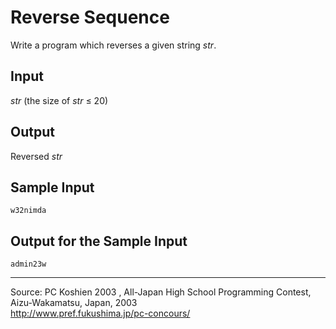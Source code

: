 Reverse Sequence
================

Write a program which reverses a given string *str*.

Input
-----

*str* (the size of *str* ≤ 20)

Output
------

Reversed *str*

Sample Input
------------

    w32nimda

Output for the Sample Input
---------------------------

    admin23w

* * * * *

Source: PC Koshien 2003 , All-Japan High School Programming Contest,
Aizu-Wakamatsu, Japan, 2003\
 <http://www.pref.fukushima.jp/pc-concours/>

 

